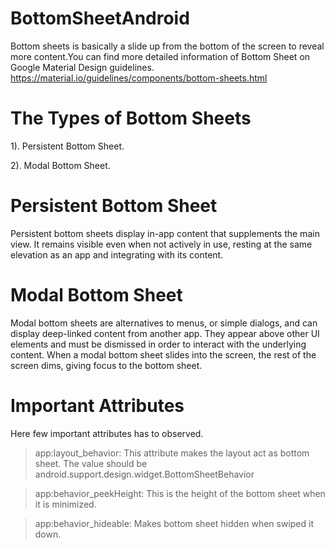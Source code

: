 # BottomSheetAndroid

Bottom sheets is basically a slide up from the bottom of the screen to reveal more content.You can find more detailed information of Bottom Sheet on Google Material Design guidelines.
https://material.io/guidelines/components/bottom-sheets.html

# The Types of Bottom Sheets
1). Persistent Bottom Sheet.

2). Modal Bottom Sheet.

# Persistent Bottom Sheet

Persistent bottom sheets display in-app content that supplements the main view. It remains visible even when not actively in use, resting at the same elevation as an app and integrating with its content.

# Modal Bottom Sheet

Modal bottom sheets are alternatives to menus, or simple dialogs, and can display deep-linked content from another app. They appear above other UI elements and must be dismissed in order to interact with the underlying content. When a modal bottom sheet slides into the screen, the rest of the screen dims, giving focus to the bottom sheet.

# Important Attributes
Here few important attributes has to observed.

> app:layout_behavior: This attribute makes the layout act as bottom sheet. The value should be android.support.design.widget.BottomSheetBehavior

> app:behavior_peekHeight: This is the height of the bottom sheet when it is minimized.

> app:behavior_hideable: Makes bottom sheet hidden when swiped it down.



